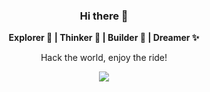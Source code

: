 <div align="center">
  <h3> Hi there 👋 </h3>
  <p><b> Explorer 🔎 | Thinker 🧠 | Builder 🧩 | Dreamer ✨ </b></p>
  <p>Hack the world, enjoy the ride!</p>

  <p align="center">
    <kbd>
      <a href="mailto:yongy2022@outlook.com" target="_blank" title="Outlook">
        <img src="https://img.shields.io/badge/-Mail-ff4500?style=flat&logo=gmail&logoColor=white" />
      </a>
    </kbd>
  </p>
</div>
